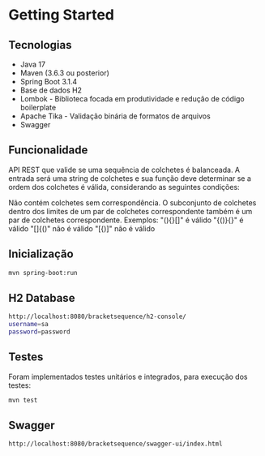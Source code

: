 # Getting Started

## Tecnologias
- Java 17
- Maven (3.6.3 ou posterior)
- Spring Boot 3.1.4
- Base de dados H2
- Lombok - Biblioteca focada em produtividade e redução de código boilerplate
- Apache Tika - Validação binária de formatos de arquivos
- Swagger

## Funcionalidade
API REST que valide se uma sequência de colchetes é balanceada. A
entrada será uma string de colchetes e sua função deve determinar se a ordem dos
colchetes é válida, considerando as seguintes condições:

Não contém colchetes sem correspondência.
O subconjunto de colchetes dentro dos limites de um par de colchetes correspondente
também é um par de colchetes correspondente.
Exemplos:
"(){}[]" é válido
"{()}{}" é válido
"[]{()" não é válido
"[{)]" não é válido

## Inicialização
```sh
mvn spring-boot:run
```

## H2 Database
```sh
http://localhost:8080/bracketsequence/h2-console/
username=sa
password=password
```

## Testes
Foram implementados testes unitários e integrados, para execução dos testes:
```sh
mvn test
```

## Swagger
```sh
http://localhost:8080/bracketsequence/swagger-ui/index.html
```